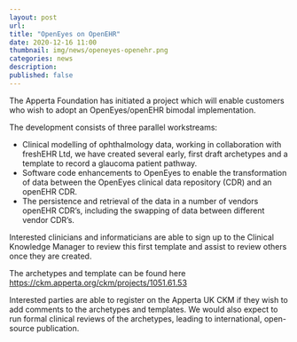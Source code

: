 ```yaml
---
layout: post
url: 
title: "OpenEyes on OpenEHR"
date: 2020-12-16 11:00
thumbnail: img/news/openeyes-openehr.png
categories: news
description:
published: false
--- 
```


The Apperta Foundation has initiated a project which will enable customers who wish to adopt an OpenEyes/openEHR bimodal implementation.

The development consists of three parallel workstreams:

<ul>
<li>Clinical modelling of ophthalmology data, working in collaboration with freshEHR Ltd, we have created several early, first draft archetypes and a template to record a glaucoma patient pathway.</li> 
<li>Software code enhancements to OpenEyes to enable the transformation of data between the OpenEyes clinical data repository (CDR) and an openEHR CDR.</li>
<li>The persistence and retrieval of the data in a number of vendors openEHR CDR’s, including the swapping of data between different vendor CDR’s.</li>
</ul>

Interested clinicians and informaticians are able to sign up to the Clinical Knowledge Manager to review this first template and assist to review others once they are created.

The archetypes and template can be found here <a href="https://ckm.apperta.org/ckm/projects/1051.61.53" target="_blank">https://ckm.apperta.org/ckm/projects/1051.61.53</a>

Interested parties are able to register on the Apperta UK CKM if they wish to add comments to the archetypes and templates. We would also expect to run formal clinical reviews of the archetypes, leading to international, open-source publication.